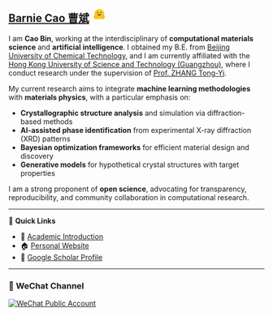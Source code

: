 

## [Barnie Cao 曹斌](http://www.caobin.asia/) <img src="./logo.jpeg" alt="Logo" width="30" height="30">

I am **Cao Bin**, working at the interdisciplinary of **computational materials science** and **artificial intelligence**. I obtained my B.E. from [Beijing University of Chemical Technology](https://www.buct.edu.cn/main.htm), and I am currently affiliated with the [Hong Kong University of Science and Technology (Guangzhou)](https://www.hkust-gz.edu.cn/), where I conduct research under the supervision of [Prof. ZHANG Tong-Yi](https://gbaaa.org.hk/en-us/article/67).

My current research aims to integrate **machine learning methodologies** with **materials physics**, with a particular emphasis on:

* **Crystallographic structure analysis** and simulation via diffraction-based methods
* **AI-assisted phase identification** from experimental X-ray diffraction (XRD) patterns
* **Bayesian optimization frameworks** for efficient material design and discovery
* **Generative models** for hypothetical crystal structures with target properties

I am a strong proponent of **open science**, advocating for transparency, reproducibility, and community collaboration in computational research.

---

📌 **Quick Links**

* 🔬 [Academic Introduction](https://bin-cao.github.io/caobin/)
* 🏠 [Personal Website](http://www.caobin.asia/)
* 📖 [Google Scholar Profile](https://scholar.google.com/citations?user=XXCuRdoAAAAJ&hl=zh-CN&authuser=1)

---



### 📣 WeChat Channel

<a href="https://mp.weixin.qq.com/s/4etGcIri-AXUT5GAKL0cJg" target="_blank">
  <img width="210" height="70" alt="WeChat Public Account" src="https://github.com/Bin-Cao/Bin-Cao/assets/86995074/461ad549-551f-45ad-8fe4-0ec717917a1d">
</a>
